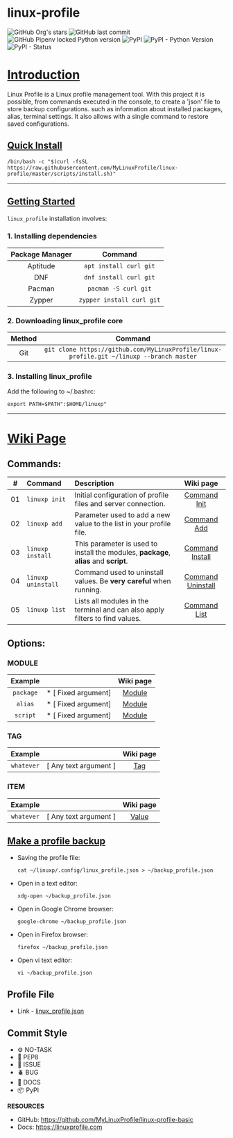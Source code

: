 # linux-profile

![GitHub Org's stars](https://img.shields.io/github/stars/MyLinuxProfile?label=LinuxProfile&style=flat-square)
![GitHub last commit](https://img.shields.io/github/last-commit/MyLinuxProfile/linux-profile-basic?style=flat-square)
![GitHub Pipenv locked Python version](https://img.shields.io/github/pipenv/locked/python-version/MyLinuxProfile/linux-profile?style=flat-square)
![PyPI](https://img.shields.io/pypi/v/linuxp)
![PyPI - Python Version](https://img.shields.io/pypi/pyversions/linuxp?style=flat-square)
![PyPI - Status](https://img.shields.io/pypi/status/linuxp?style=flat-square)

# [Introduction](https://github.com/MyLinuxProfile/linux-profile/wiki)
Linux Profile is a Linux profile management tool. With this project it is possible, from commands executed in the console, to create a 'json' file to store backup configurations. such as information about installed packages, alias, terminal settings. It also allows with a single command to restore saved configurations.

## [Quick Install](https://github.com/MyLinuxProfile/linux-profile/wiki/Installation#quick-install)

    /bin/bash -c "$(curl -fsSL https://raw.githubusercontent.com/MyLinuxProfile/linux-profile/master/scripts/install.sh)"

<hr>

## [Getting Started](https://github.com/MyLinuxProfile/linux-profile/wiki/Installation#getting-started)

`linux_profile` installation involves:

### 1. Installing dependencies

| Package Manager    | Command                   |
| :----------------: | :-----------------------: |
| Aptitude	         | `apt install curl git`    |
| DNF	             | `dnf install curl git`    |
| Pacman	         | `pacman -S curl git`      |
| Zypper	         | `zypper install curl git` |


### 2. Downloading linux_profile core

| Method             | Command                                                                                      |
| :----------------: | :------------------------------------------------------------------------------------------: |
| Git   	         | `git clone https://github.com/MyLinuxProfile/linux-profile.git ~/linuxp --branch master` |


### 3. Installing linux_profile
  Add the following to ~/.bashrc:

    export PATH=$PATH":$HOME/linuxp"

<hr>

# [Wiki Page](https://github.com/MyLinuxProfile/linux-profile/wiki)

## Commands:

| #      | Command               | Description                                                                              | Wiki page                    |
|--------|:----------------------|:-----------------------------------------------------------------------------------------| :--------------------------: | 
| 01     | ``linuxp init``       | Initial configuration of profile files and server connection.                            | [Command Init](https://github.com/MyLinuxProfile/linux-profile/wiki/Command---Init) |
| 02     | ``linuxp add``        | Parameter used to add a new value to the list in your profile file.                       | [Command Add](https://github.com/MyLinuxProfile/linux-profile/wiki/Command--Add) |
| 03     | ``linuxp install``    | This parameter is used to install the modules, **package**, **alias** and **script**.    | [Command Install](https://github.com/MyLinuxProfile/linux-profile/wiki/Command-Install) |
| 04     | ``linuxp uninstall``  | Command used to uninstall values. Be **very careful** when running.                       | [Command Uninstall](https://github.com/MyLinuxProfile/linux-profile/wiki/Command--Uninstall) |
| 05     | ``linuxp list``       | Lists all modules in the terminal and can also apply filters to find values.              | [Command List](https://github.com/MyLinuxProfile/linux-profile/wiki/Command-List) |

## Options:
  
### MODULE
  
| Example            |                     | Wiki page      |
| :----------------: | :-----------------: | :------------: |
| ``package``	     | * [ Fixed argument] | [Module](https://github.com/MyLinuxProfile/linux-profile/wiki/Options#module) |
| ``alias``	         | * [ Fixed argument] | [Module](https://github.com/MyLinuxProfile/linux-profile/wiki/Options#module) |
| ``script``	     | * [ Fixed argument] | [Module](https://github.com/MyLinuxProfile/linux-profile/wiki/Options#module) |

### TAG

| Example            |                       | Wiki page      |
| :----------------: | :-------------------: | :------------: |
| ``whatever``	     | [ Any text argument ] | [Tag](https://github.com/MyLinuxProfile/linux-profile/wiki/Options#tag) |

### ITEM

| Example            |                       | Wiki page      |
| :----------------: | :-------------------: | :------------: |
| ``whatever``	     | [ Any text argument ] | [Value](https://github.com/MyLinuxProfile/linux-profile/wiki/Options#value) |

## [Make a profile backup](https://github.com/MyLinuxProfile/linux-profile/wiki/Make-a-profile-backup)

- Saving the profile file:

      cat ~/linuxp/.config/linux_profile.json > ~/backup_profile.json

- Open in a text editor:

      xdg-open ~/backup_profile.json
        
- Open in Google Chrome browser:

      google-chrome ~/backup_profile.json
        
- Open in Firefox browser:

      firefox ~/backup_profile.json

- Open vi text editor:

      vi ~/backup_profile.json

## Profile File 

- Link - [linux_profile.json](https://github.com/MyLinuxProfile/linux-profile/blob/master/docs/linux_profile.json)

## Commit Style
- ⚙️ NO-TASK
- 📝 PEP8
- 📌 ISSUE
- 🪲 BUG
- 📘 DOCS
- 📦 PyPI

**RESOURCES**
- GitHub: https://github.com/MyLinuxProfile/linux-profile-basic
- Docs:   https://linuxprofile.com
